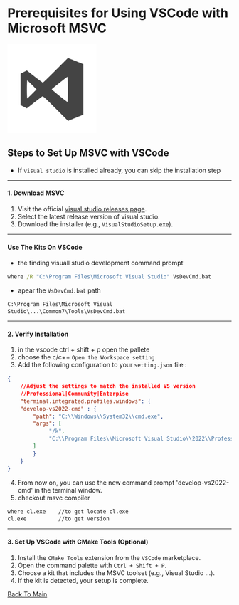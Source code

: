 # Prerequisites for Using VSCode with Microsoft MSVC

<img src="image/msvc.png" alt="msvc logo" width="200">

## Steps to Set Up MSVC with VSCode
* If `visual studio` is installed already, you can skip the installation step
---
#### 1. Download MSVC
1. Visit the official [visual studio releases page](https://visualstudio.microsoft.com/ko/downloads/).
2. Select the latest release version of visual studio.
3. Download the installer (e.g., `VisualStudioSetup.exe`).
---
#### Use The **Kits** On VSCode
* the finding visuall studio development command prompt
```cmd
where /R "C:\Program Files\Microsoft Visual Studio" VsDevCmd.bat
```
* apear the `VsDevCmd.bat` path
```
C:\Program Files\Microsoft Visual Studio\...\Common7\Tools\VsDevCmd.bat
```

---
#### 2. Verify Installation
1. in the vscode ctrl + shift + p open the pallete
2. choose the c/c++ `Open the Workspace setting`
2. Add the following configuration to your `setting.json` file :
```json
{
    //Adjust the settings to match the installed VS version
    //Professional|Community|Enterpise
    "terminal.integrated.profiles.windows": {
    "develop-vs2022-cmd" : {
        "path": "C:\\Windows\\System32\\cmd.exe",
        "args": [
             "/k",
             "C:\\Program Files\\Microsoft Visual Studio\\2022\\Professional\\Common7\\Tools\\VsDevCmd.bat"
        ]
        }
    }
}
```
4. From now on, you can use the new command prompt 'develop-vs2022-cmd' in the terminal window.
5. checkout msvc compiler
```bash
where cl.exe    //to get locate cl.exe
cl.exe          //to get version
```
---
#### 3. Set Up VSCode with CMake Tools (Optional)
1. Install the `CMake Tools` extension from the `VSCode` marketplace.
2. Open the command palette with `Ctrl + Shift + P`.
3. Choose a kit that includes the MSVC toolset (e.g., Visual Studio ...).
4. If the kit is detected, your setup is complete.

[Back To Main](../README.md)